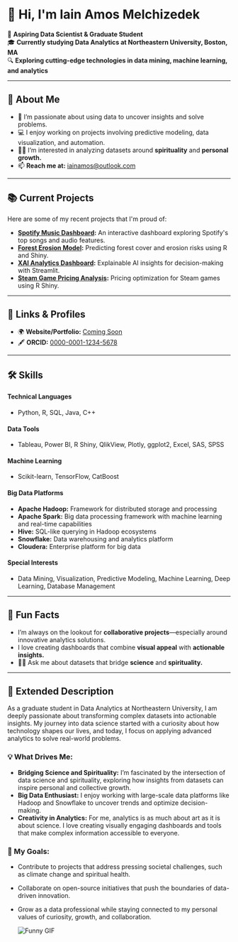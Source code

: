 # 👋 Hi, I'm Iain Amos Melchizedek

🚀 **Aspiring Data Scientist & Graduate Student**  
🎓 **Currently studying Data Analytics at Northeastern University, Boston, MA**  
🔍 **Exploring cutting-edge technologies in data mining, machine learning, and analytics**  

---

## 📌 About Me
- 🌱 I’m passionate about using data to uncover insights and solve problems.  
- 💻 I enjoy working on projects involving predictive modeling, data visualization, and automation.  
- 🧘‍♂️ I’m interested in analyzing datasets around **spirituality** and **personal growth.**  
- 📫 **Reach me at:** [iainamos@outlook.com](mailto:iainamos@outlook.com)  

---

## 📚 Current Projects
Here are some of my recent projects that I'm proud of:  
- **[Spotify Music Dashboard](https://github.com/username/spotify-music-dashboard):** An interactive dashboard exploring Spotify's top songs and audio features.  
- **[Forest Erosion Model](https://github.com/username/forest_erosion_model):** Predicting forest cover and erosion risks using R and Shiny.  
- **[XAI Analytics Dashboard](https://github.com/username/XAI-Powered-Analytics-Dashboard):** Explainable AI insights for decision-making with Streamlit.  
- **[Steam Game Pricing Analysis](https://github.com/username/SteamGamePricingDashboard):** Pricing optimization for Steam games using R Shiny.

---

## 🔗 Links & Profiles
- 🌍 **Website/Portfolio:** [Coming Soon](#)  
- 🖋️ **ORCID:** [0000-0001-1234-5678](https://orcid.org/your-id)  

---

## 🛠️ Skills

#### **Technical Languages**
- Python, R, SQL, Java, C++  

#### **Data Tools**
- Tableau, Power BI, R Shiny, QlikView, Plotly, ggplot2, Excel, SAS, SPSS  

#### **Machine Learning**
- Scikit-learn, TensorFlow, CatBoost  

#### **Big Data Platforms**
- **Apache Hadoop:** Framework for distributed storage and processing  
- **Apache Spark:** Big data processing framework with machine learning and real-time capabilities  
- **Hive:** SQL-like querying in Hadoop ecosystems  
- **Snowflake:** Data warehousing and analytics platform  
- **Cloudera:** Enterprise platform for big data  

#### **Special Interests**
- Data Mining, Visualization, Predictive Modeling, Machine Learning, Deep Learning, Database Management 

---

## 🎯 Fun Facts
- I’m always on the lookout for **collaborative projects**—especially around innovative analytics solutions.  
- I love creating dashboards that combine **visual appeal** with **actionable insights.**  
- 🧘‍♂️ Ask me about datasets that bridge **science** and **spirituality.**

---

## 🌟 Extended Description

As a graduate student in Data Analytics at Northeastern University, I am deeply passionate about transforming complex datasets into actionable insights. My journey into data science started with a curiosity about how technology shapes our lives, and today, I focus on applying advanced analytics to solve real-world problems.

### 💡 What Drives Me:
- **Bridging Science and Spirituality:** I’m fascinated by the intersection of data science and spirituality, exploring how insights from datasets can inspire personal and collective growth.
- **Big Data Enthusiast:** I enjoy working with large-scale data platforms like Hadoop and Snowflake to uncover trends and optimize decision-making.
- **Creativity in Analytics:** For me, analytics is as much about art as it is about science. I love creating visually engaging dashboards and tools that make complex information accessible to everyone.

### 🎯 My Goals:
- Contribute to projects that address pressing societal challenges, such as climate change and spiritual health.
- Collaborate on open-source initiatives that push the boundaries of data-driven innovation.
- Grow as a data professional while staying connected to my personal values of curiosity, growth, and collaboration.

  ![Funny GIF](https://media.giphy.com/media/8fpRPlYyXtBChjTb2K/giphy.gif)

